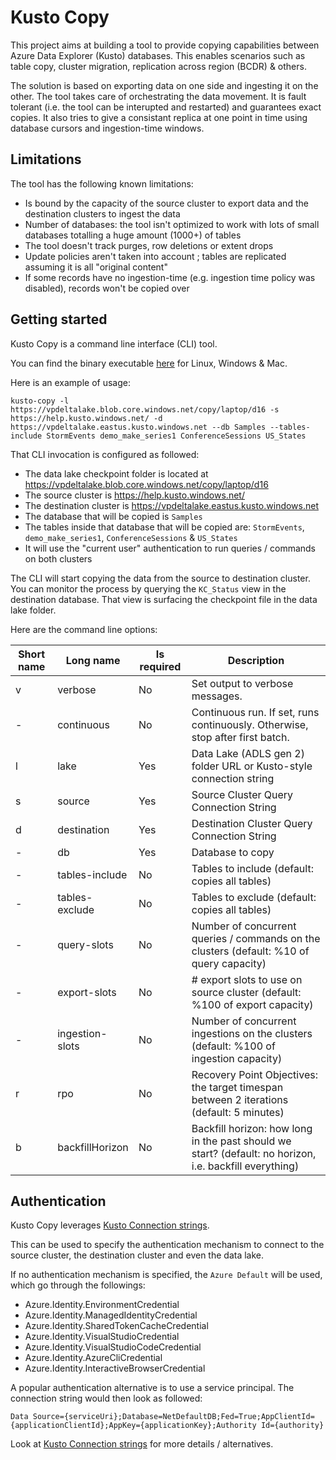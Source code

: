 #   Kusto Copy

This project aims at building a tool to provide copying capabilities between Azure Data Explorer (Kusto) databases.  This enables scenarios such as table copy, cluster migration, replication across region (BCDR) & others.

The solution is based on exporting data on one side and ingesting it on the other.  The tool takes care of orchestrating the data movement.  It is fault tolerant (i.e. the tool can be interupted and restarted) and guarantees exact copies.  It also tries to give a consistant replica at one point in time using database cursors and ingestion-time windows.

## Limitations

The tool has the following known limitations:

*   Is bound by the capacity of the source cluster to export data and the destination clusters to ingest the data
*   Number of databases:  the tool isn't optimized to work with lots of small databases totalling a huge amount (1000+) of tables
*   The tool doesn't track purges, row deletions or extent drops
*   Update policies aren't taken into account ; tables are replicated assuming it is all "original content"
*   If some records have no ingestion-time (e.g. ingestion time policy was disabled), records won't be copied over

## Getting started

Kusto Copy is a command line interface (CLI) tool.

You can find the binary executable [here](releases) for Linux, Windows & Mac.

Here is an example of usage:

```
kusto-copy -l https://vpdeltalake.blob.core.windows.net/copy/laptop/d16 -s https://help.kusto.windows.net/ -d https://vpdeltalake.eastus.kusto.windows.net --db Samples --tables-include StormEvents demo_make_series1 ConferenceSessions US_States
```

That CLI invocation is configured as followed:

* The data lake checkpoint folder is located at https://vpdeltalake.blob.core.windows.net/copy/laptop/d16
* The source cluster is https://help.kusto.windows.net/
* The destination cluster is https://vpdeltalake.eastus.kusto.windows.net
* The database that will be copied is `Samples`
* The tables inside that database that will be copied are:  `StormEvents`, `demo_make_series1`, `ConferenceSessions` & `US_States`
* It will use the "current user" authentication to run queries / commands on both clusters

The CLI will start copying the data from the source to destination cluster.  You can monitor the process by querying the `KC_Status` view in the destination database.  That view is surfacing the checkpoint file in the data lake folder.

Here are the command line options:

Short name|Long name|Is required|Description
-|-|-|-
v|verbose|No|Set output to verbose messages.
-|continuous|No|Continuous run.  If set, runs continuously. Otherwise, stop after first batch.
l|lake|Yes|Data Lake (ADLS gen 2) folder URL or Kusto-style connection string
s|source|Yes|Source Cluster Query Connection String
d|destination|Yes|Destination Cluster Query Connection String
-|db|Yes|Database to copy
-|tables-include|No|Tables to include (default:  copies all tables)
-|tables-exclude|No|Tables to exclude (default:  copies all tables)
-|query-slots|No|Number of concurrent queries / commands on the clusters (default:  %10 of query capacity)
-|export-slots|No|# export slots to use on source cluster (default:  %100 of export capacity)
-|ingestion-slots|No|Number of concurrent ingestions on the clusters (default:  %100 of ingestion capacity)
r|rpo|No|Recovery Point Objectives:  the target timespan between 2 iterations (default:  5 minutes)
b|backfillHorizon|No|Backfill horizon:  how long in the past should we start? (default:  no horizon, i.e. backfill everything)

## Authentication

Kusto Copy leverages [Kusto Connection strings](https://learn.microsoft.com/en-us/azure/data-explorer/kusto/api/connection-strings/kusto).

This can be used to specify the authentication mechanism to connect to the source cluster, the destination cluster and even the data lake.

If no authentication mechanism is specified, the `Azure Default` will be used, which go through the followings:

* Azure.Identity.EnvironmentCredential
* Azure.Identity.ManagedIdentityCredential
* Azure.Identity.SharedTokenCacheCredential
* Azure.Identity.VisualStudioCredential
* Azure.Identity.VisualStudioCodeCredential
* Azure.Identity.AzureCliCredential
* Azure.Identity.InteractiveBrowserCredential

A popular authentication alternative is to use a service principal.  The connection string would then look as followed:

```
Data Source={serviceUri};Database=NetDefaultDB;Fed=True;AppClientId={applicationClientId};AppKey={applicationKey};Authority Id={authority}
```

Look at [Kusto Connection strings](https://learn.microsoft.com/en-us/azure/data-explorer/kusto/api/connection-strings/kusto) for more details / alternatives.
